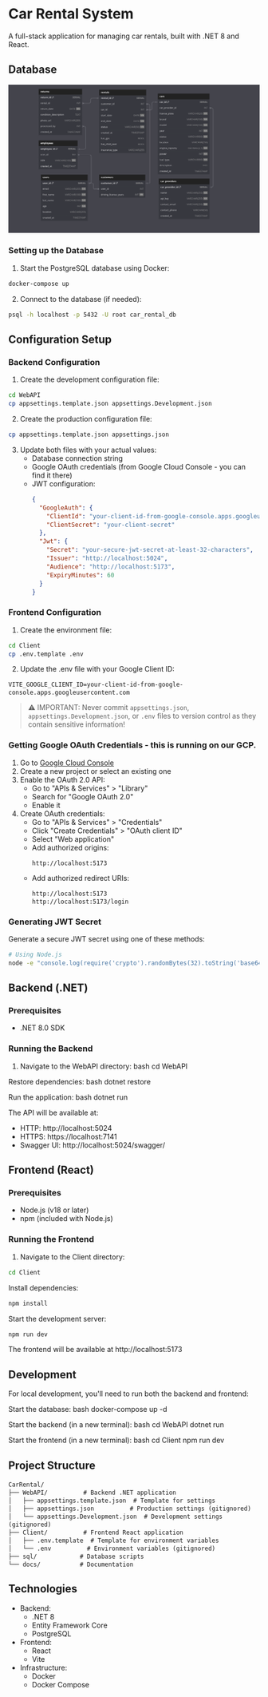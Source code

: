 # Car Rental System

A full-stack application for managing car rentals, built with .NET 8 and React.

## Database
![alt text](docs/img/database_schema.png)

### Setting up the Database
1. Start the PostgreSQL database using Docker:
```bash
docker-compose up
```

2. Connect to the database (if needed):
```bash
psql -h localhost -p 5432 -U root car_rental_db
```

## Configuration Setup

### Backend Configuration

1. Create the development configuration file:
```bash
cd WebAPI
cp appsettings.template.json appsettings.Development.json
```

2. Create the production configuration file:
```bash
cp appsettings.template.json appsettings.json
```

3. Update both files with your actual values:
   - Database connection string
   - Google OAuth credentials (from Google Cloud Console - you can find it there)
   - JWT configuration:
     ```json
     {
       "GoogleAuth": {
         "ClientId": "your-client-id-from-google-console.apps.googleusercontent.com",
         "ClientSecret": "your-client-secret"
       },
       "Jwt": {
         "Secret": "your-secure-jwt-secret-at-least-32-characters",
         "Issuer": "http://localhost:5024",
         "Audience": "http://localhost:5173",
         "ExpiryMinutes": 60
       }
     }
     ```

### Frontend Configuration

1. Create the environment file:
```bash
cd Client
cp .env.template .env
```

2. Update the .env file with your Google Client ID:
```plaintext
VITE_GOOGLE_CLIENT_ID=your-client-id-from-google-console.apps.googleusercontent.com
```

> ⚠️ IMPORTANT: Never commit `appsettings.json`, `appsettings.Development.json`, or `.env` files to version control as they contain sensitive information!

### Getting Google OAuth Credentials - this is running on our GCP.

1. Go to [Google Cloud Console](https://console.cloud.google.com)
2. Create a new project or select an existing one
3. Enable the OAuth 2.0 API:
   - Go to "APIs & Services" > "Library"
   - Search for "Google OAuth 2.0"
   - Enable it
4. Create OAuth credentials:
   - Go to "APIs & Services" > "Credentials"
   - Click "Create Credentials" > "OAuth client ID"
   - Select "Web application"
   - Add authorized origins:
     ```
     http://localhost:5173
     ```
   - Add authorized redirect URIs:
     ```
     http://localhost:5173
     http://localhost:5173/login
     ```

### Generating JWT Secret
Generate a secure JWT secret using one of these methods:

```bash
# Using Node.js
node -e "console.log(require('crypto').randomBytes(32).toString('base64'));"
```
## Backend (.NET)

### Prerequisites
- .NET 8.0 SDK

### Running the Backend
1. Navigate to the WebAPI directory:
bash
cd WebAPI

Restore dependencies:
bash
dotnet restore

Run the application:
bash
dotnet run

The API will be available at:
- HTTP: http://localhost:5024
- HTTPS: https://localhost:7141
- Swagger UI: http://localhost:5024/swagger/

## Frontend (React)

### Prerequisites
- Node.js (v18 or later)
- npm (included with Node.js)

### Running the Frontend
1. Navigate to the Client directory:
```bash
cd Client
```

Install dependencies:
```bash
npm install
```

Start the development server:
```bash
npm run dev
```
The frontend will be available at http://localhost:5173

## Development

For local development, you'll need to run both the backend and frontend:

Start the database:
bash
docker-compose up -d

Start the backend (in a new terminal):
bash
cd WebAPI
dotnet run

Start the frontend (in a new terminal):
bash
cd Client
npm run dev


## Project Structure
```
CarRental/
├── WebAPI/          # Backend .NET application
│   ├── appsettings.template.json  # Template for settings
│   ├── appsettings.json          # Production settings (gitignored)
│   └── appsettings.Development.json  # Development settings (gitignored)
├── Client/          # Frontend React application
│   ├── .env.template  # Template for environment variables
│   └── .env          # Environment variables (gitignored)
├── sql/            # Database scripts
└── docs/           # Documentation
```


## Technologies
- Backend:
  - .NET 8
  - Entity Framework Core
  - PostgreSQL
- Frontend:
  - React
  - Vite
- Infrastructure:
  - Docker
  - Docker Compose